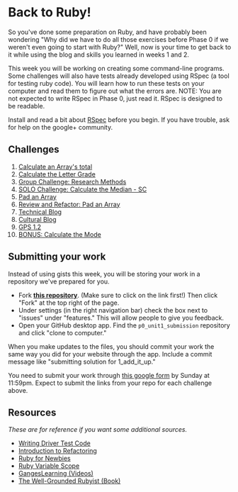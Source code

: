 # Back to Ruby!

So you've done some preparation on Ruby, and have probably been wondering "Why did we have to do all those exercises before Phase 0 if we weren't even going to start with Ruby?" Well, now is your time to get back to it while using the blog and skills you learned in weeks 1 and 2. 

This week you will be working on creating some command-line programs. Some challenges will also have tests already developed using RSpec (a tool for testing ruby code). You will learn how to run these tests on your computer and read them to figure out what the errors are. NOTE: You are not expected to write RSpec in Phase 0, just read it. RSpec is designed to be readable. 

Install and read a bit about [RSpec](http://code.tutsplus.com/tutorials/ruby-for-newbies-testing-with-rspec--net-21297) before you begin. If you have trouble, ask for help on the google+ community.


## Challenges
1. [Calculate an Array's total](1_add_it_up.md)
2. [Calculate the Letter Grade](2_calculate_letter_grade.md)
3. [Group Challenge: Research Methods](group_challenge_research_methods.md)
4. [SOLO Challenge: Calculate the Median - SC](4_calculate_median_solo_challenge.md)
5. [Pad an Array](5_pad_array.md)
6. [Review and Refactor: Pad an Array](6_rr_pad_array.md)
7. [Technical Blog](7_technical_blog.md)
8. [Cultural Blog](8_cultural_blog.md)
9. [GPS 1.2](9_gps1.2.md)
10. [BONUS: Calculate the Mode](10_BONUS_mode.md)


## Submitting your work
Instead of using gists this week, you will be storing your work in a repository we've prepared for you. 
- Fork [**this repository**](https://github.com/Devbootcamp/p0_unit1_submission). (Make sure to click on the link first!) Then click "Fork" at the top right of the page. 
- Under settings (in the right navigation bar) check the box next to "issues" under "features." This will allow people
  to give you feedback.
- Open your GitHub desktop app. Find the `p0_unit1_submission` repository and click "clone to computer." 

When you make updates to the files, you should commit your work the same way you did for your website through the app. Include a commit message like "submitting solution for 1_add_it_up."

You need to submit your work through [this google form]() by Sunday at 11:59pm. Expect to submit the links from your repo for each challenge above. 


## Resources
*These are for reference if you want some additional sources.* 
- [Writing Driver Test Code](https://gist.github.com/dbc-challenges/5aea3150ddec2aec1007)
- [Introduction to Refactoring](http://sourcemaking.com/refactoring/introduction-to-refactoring)   
- [Ruby for Newbies](http://net.tutsplus.com/sessions/ruby-for-newbies)  
- [Ruby Variable Scope](http://www.techotopia.com/index.php/Ruby_Variable_Scope) 
- [GangesLearning (Videos)](https://www.youtube.com/user/GangesLearning)
- [The Well-Grounded Rubyist (Book)](http://www.manning.com/black2/)  